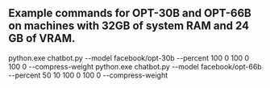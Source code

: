 ## Example commands for OPT-30B and OPT-66B on machines with 32GB of system RAM and 24 GB of VRAM.
python.exe chatbot.py --model facebook/opt-30b --percent 100 0 100 0 100 0 --compress-weight
python.exe chatbot.py --model facebook/opt-66b --percent 50 10 100 0 100 0 --compress-weight
